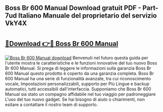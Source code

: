 ## Boss Br 600 Manual Download gratuit PDF - Part-7ud Italiano Manuale del proprietario del servizio VkY4X

# <h2><a href="http://dfgfqp.blite.top/?on=Boss+Br+600+Manual">🔗Download 👉🔴 Boss Br 600 Manual</a></h2>

[![Boss Br 600 Manual download](https://i.imgur.com/lujVjoI.png)](http://dfgfqp.blite.top/?on=Boss+Br+600+Manual)
Benvenuti nel futuro questa guida per l'utente mostra le caratteristiche e le funzioni innovative del tuo nuovo Boss Br 600 Manual. Si prega di leggere le informazioni sulla garanzia Boss Br 600 Manual questo prodotto è coperto da una garanzia completa. Boss Br 600 Manual ha una serie di funzionalità avanzate, tra cui riconoscimento vocale, Impostazioni personalizzabili, supporto per Più Lingue e backup automatici, tutti accessibili dall'interfaccia. Supponiamo che Boss Br 600 Manual sia stato un compagno affidabile nel tuo viaggio per padroneggiare L'uso del tuo nuovo gadget. Se hai bisogno di aiuto o chiarimenti, non esitare a contattare il nostro team di supporto.
